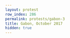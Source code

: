 ```yaml
---
layout: protest
row_index: 286
permalink: protests/gabon-3
title: Gabon, October 2017
hidden: true
---
```

